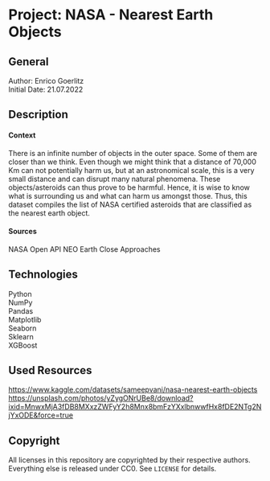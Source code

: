 # Project: NASA - Nearest Earth Objects

## General

Author: Enrico Goerlitz <br/>
Initial Date: 21.07.2022

## Description

#### Context

There is an infinite number of objects in the outer space. Some of them are closer than we think. Even though we might think that a distance of 70,000 Km can not potentially harm us, but at an astronomical scale, this is a very small distance and can disrupt many natural phenomena. These objects/asteroids can thus prove to be harmful. Hence, it is wise to know what is surrounding us and what can harm us amongst those. Thus, this dataset compiles the list of NASA certified asteroids that are classified as the nearest earth object.

#### Sources

NASA Open API
NEO Earth Close Approaches

## Technologies

Python <br>
NumPy <br>
Pandas <br>
Matplotlib <br>
Seaborn <br>
Sklearn <br>
XGBoost <br>

## Used Resources

https://www.kaggle.com/datasets/sameepvani/nasa-nearest-earth-objects <br>
https://unsplash.com/photos/yZygONrUBe8/download?ixid=MnwxMjA3fDB8MXxzZWFyY2h8Mnx8bmFzYXxlbnwwfHx8fDE2NTg2NjYxODE&force=true

## Copyright

All licenses in this repository are copyrighted by their respective authors. <br>
Everything else is released under CC0. See `LICENSE` for details.
